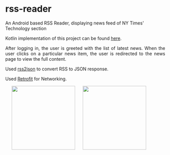 # rss-reader
An Android based RSS Reader, displaying news feed of NY Times' Technology section

Kotlin implementation of this project can be found <a href="https://github.com/c-deshpande/rss-reader-kotlin">here</a>.

<p align="justify">After logging in, the user is greeted with the list of latest news. When the user clicks on a particular news item, the user is redirected to the news page to view the full content.</p>

Used <a href="https://rss2json.com/">rss2json</a> to convert RSS to JSON response.

Used <a href="https://square.github.io/retrofit/">Retrofit</a> for Networking.

<div>
<img src="https://github.com/c-deshpande/rss-reader/blob/master/app/app_screens/Screenshot_1602286064.png" width="200" hspace="20"/>

<img src="https://github.com/c-deshpande/rss-reader/blob/master/app/app_screens/Screenshot_1602286101.png" width="200"/>
</div>
